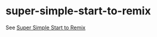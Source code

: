 # super-simple-start-to-remix

See [Super Simple Start to Remix](https://kentcdodds.com/blog/super-simple-start-to-remix)
